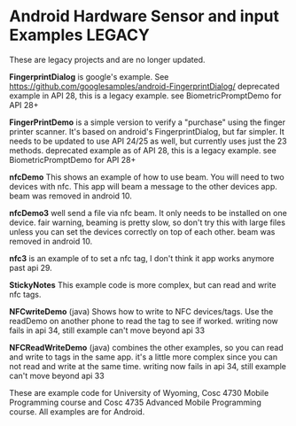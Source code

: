 Android Hardware Sensor and input Examples LEGACY
===========

These are legacy projects and are no longer updated.

<b>FingerprintDialog</b> is google's example. See https://github.com/googlesamples/android-FingerprintDialog/   deprecated example in API 28, this is a legacy example.  see BiometricPromptDemo for API 28+

<b>FingerPrintDemo</b> is a simple version to verify a "purchase" using the finger printer scanner.  It's based on android's FingerprintDialog, but far simpler.  It needs to be updated to use API 24/25 as well, but currently uses just the 23 methods.  deprecated example as of API 28, this is a legacy example. see BiometricPromptDemo for API 28+


<b>nfcDemo</b> This shows an example of how to use beam.  You will need to two devices with nfc.  This app will beam a message to the other devices app.  beam was removed in android 10.

<b>nfcDemo3</b> well send a file via nfc beam.  It only needs to be installed on one device.  fair warning, beaming is pretty slow, so don't try this with large files unless you can set the devices correctly on top of each other.  beam was removed in android 10.

<b>nfc3</b> is an example of to set a nfc tag, I don't think it app works anymore past api 29.

<b>StickyNotes</b> This example code is more complex, but can read and write nfc tags.

<b>NFCwriteDemo</b> (java) Shows how to write to  NFC devices/tags.  Use the readDemo on another phone to read the tag to see if worked. writing now fails in api 34, still example can't move beyond api 33

<b>NFCReadWriteDemo</b> (java) combines the other examples, so you can read and write to tags in the same app.  it's a little more complex 
since you can not read and write at the same time.    writing now fails in api 34, still example can't move beyond api 33


These are example code for University of Wyoming, Cosc 4730 Mobile Programming course and Cosc 4735 Advanced Mobile Programming course.
All examples are for Android.

